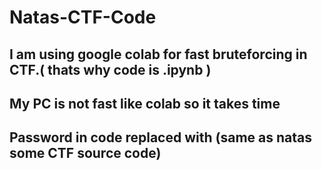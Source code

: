 # Natas-CTF-Code

## I am using google colab for fast bruteforcing in CTF.( thats why code is .ipynb )
## My PC is not fast like colab so it takes time

## Password in code replaced with <censored> (same as natas some CTF source code)


